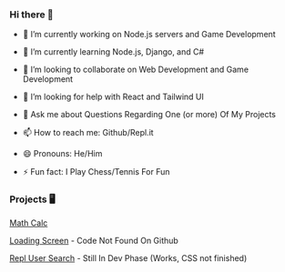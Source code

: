 ### Hi there 👋

- 🔭 I’m currently working on Node.js servers and Game Development

- 🌱 I’m currently learning Node.js, Django, and C#

- 👯 I’m looking to collaborate on Web Development and Game Development

- 🤔 I’m looking for help with React and Tailwind UI

- 💬 Ask me about Questions Regarding One (or more) Of My Projects

- 📫 How to reach me: Github/Repl.it

- 😄 Pronouns: He/Him

- ⚡ Fun fact: I Play Chess/Tennis For Fun

### Projects 🖥

[Math Calc](https://math-calc.the07coder.repl.co)

[Loading Screen](https://loading-screen.the07coder.repl.co)  - Code Not Found On Github

[Repl User Search](https://user-search-repl.the07coder.repl.co/?)   - Still In Dev Phase (Works, CSS not finished)

<!--
**CoderX07/CoderX07** is a ✨ _special_ ✨ repository because its `README.md` (this file) appears on your GitHub profile.

Here are some ideas to get you started:

- 🔭 I’m currently working on ...
- 🌱 I’m currently learning ...
- 👯 I’m looking to collaborate on ...
- 🤔 I’m looking for help with ...
- 💬 Ask me about ...
- 📫 How to reach me: ...
- 😄 Pronouns: ...
- ⚡ Fun fact: ...
-->
